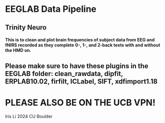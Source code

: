 # EEGLAB Data Pipeline
## Trinity Neuro
#### This is to clean and plot brain frequencies of subject data from EEG and fNIRS recorded as they complete 0-, 1-, and 2-back tests with and without the HMD on.
## Please make sure to have these plugins in the EEGLAB folder: clean_rawdata, dipfit, ERPLAB10.02, firfilt, ICLabel, SIFT, xdfimport1.18
# PLEASE ALSO BE ON THE UCB VPN!
Iris Li 2024
CU Boulder
